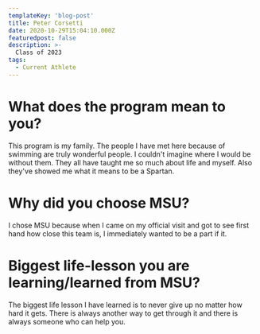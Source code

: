 ```yaml
---
templateKey: 'blog-post'
title: Peter Corsetti
date: 2020-10-29T15:04:10.000Z
featuredpost: false
description: >-
  Class of 2023
tags:
  - Current Athlete
---
```


# What does the program mean to you?
This program is my family. The people I have met here because of swimming are truly wonderful people. I couldn't imagine where I would be without them. They all have taught me so much about life and myself. Also they've showed me what it means to be a Spartan. 


# Why did you choose MSU?
I chose MSU because when I came on my official visit and got to see first hand how close this team is, I immediately wanted to be a part if it. 

# Biggest life-lesson you are learning/learned from MSU?

The biggest life lesson I have learned is to never give up no matter how hard it gets. There is always another way to get through it and there is always someone who can help you.
